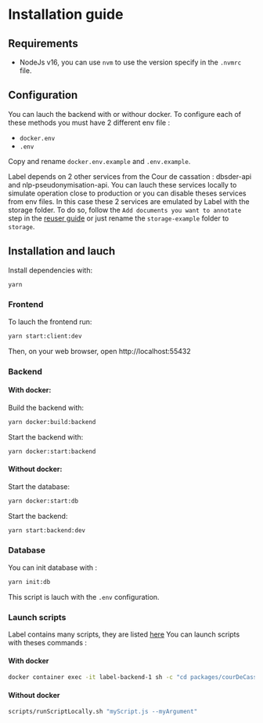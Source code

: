 # Installation guide

## Requirements

- NodeJs v16, you can use `nvm` to use the version specify in the `.nvmrc` file.

## Configuration

You can lauch the backend with or withour docker. To configure each of these methods you must have 2 different env file :

- `docker.env`
- `.env`

Copy and rename `docker.env.example` and `.env.example`.

Label depends on 2 other services from the Cour de cassation : dbsder-api and nlp-pseudonymisation-api. You can lauch these services locally to simulate operation close to production or you can disable theses services from env files. In this case these 2 services are emulated by Label with the storage folder. To do so, follow the `Add documents you want to annotate` step in the [reuser guide](docs/reuserGuide.md) or just rename the `storage-example` folder to `storage`.

## Installation and lauch

Install dependencies with:

```sh
yarn
```

### Frontend

To lauch the frontend run:

```sh
yarn start:client:dev
```

Then, on your web browser, open http://localhost:55432

### Backend

#### With docker:

Build the backend with:

```sh
yarn docker:build:backend
```

Start the backend with:

```sh
yarn docker:start:backend
```

#### Without docker:

Start the database:

```sh
yarn docker:start:db
```

Start the backend:

```sh
yarn start:backend:dev
```

### Database

You can init database with :

```sh
yarn init:db
```

This script is lauch with the `.env` configuration.

### Launch scripts

Label contains many scripts, they are listed [here](docs/scripts.md)
You can launch scripts with theses commands :

#### With docker

```sh
docker container exec -it label-backend-1 sh -c "cd packages/courDeCassation; sh scripts/runLocalScript.sh ./dist/scripts/myScript.js --myArgument"
```

#### Without docker

```sh
scripts/runScriptLocally.sh "myScript.js --myArgument"
```
